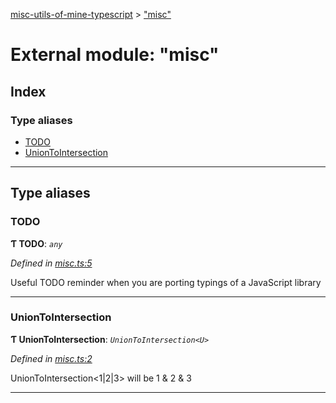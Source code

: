 [misc-utils-of-mine-typescript](../README.md) > ["misc"](../modules/_misc_.md)

# External module: "misc"

## Index

### Type aliases

* [TODO](_misc_.md#todo)
* [UnionToIntersection](_misc_.md#uniontointersection)

---

## Type aliases

<a id="todo"></a>

###  TODO

**Ƭ TODO**: *`any`*

*Defined in [misc.ts:5](https://github.com/cancerberoSgx/misc-utils-of-mine/blob/0f645ca/misc-utils-of-mine-typescript/src/misc.ts#L5)*

Useful TODO reminder when you are porting typings of a JavaScript library

___
<a id="uniontointersection"></a>

###  UnionToIntersection

**Ƭ UnionToIntersection**: *`UnionToIntersection<U>`*

*Defined in [misc.ts:2](https://github.com/cancerberoSgx/misc-utils-of-mine/blob/0f645ca/misc-utils-of-mine-typescript/src/misc.ts#L2)*

UnionToIntersection<1\|2\|3> will be 1 & 2 & 3

___

